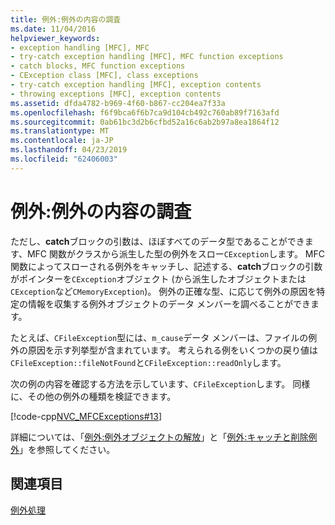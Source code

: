 ```yaml
---
title: 例外:例外の内容の調査
ms.date: 11/04/2016
helpviewer_keywords:
- exception handling [MFC], MFC
- try-catch exception handling [MFC], MFC function exceptions
- catch blocks, MFC function exceptions
- CException class [MFC], class exceptions
- try-catch exception handling [MFC], exception contents
- throwing exceptions [MFC], exception contents
ms.assetid: dfda4782-b969-4f60-b867-cc204ea7f33a
ms.openlocfilehash: f6f9bca6f6b7ca9d104cb492c760ab89f7163afd
ms.sourcegitcommit: 0ab61bc3d2b6cfbd52a16c6ab2b97a8ea1864f12
ms.translationtype: MT
ms.contentlocale: ja-JP
ms.lasthandoff: 04/23/2019
ms.locfileid: "62406003"
---
```

# <a name="exceptions-examining-exception-contents"></a>例外:例外の内容の調査

ただし、**catch**ブロックの引数は、ほぼすべてのデータ型であることができます、MFC 関数がクラスから派生した型の例外をスロー`CException`します。 MFC 関数によってスローされる例外をキャッチし、記述する、**catch**ブロックの引数がポインターを`CException`オブジェクト (から派生したオブジェクトまたは`CException`など`CMemoryException`)。 例外の正確な型、に応じて例外の原因を特定の情報を収集する例外オブジェクトのデータ メンバーを調べることができます。

たとえば、`CFileException`型には、`m_cause`データ メンバーは、ファイルの例外の原因を示す列挙型が含まれています。 考えられる例をいくつかの戻り値は`CFileException::fileNotFound`と`CFileException::readOnly`します。

次の例の内容を確認する方法を示しています、`CFileException`します。 同様に、その他の例外の種類を検証できます。

[!code-cpp[NVC_MFCExceptions#13](../mfc/codesnippet/cpp/exceptions-examining-exception-contents_1.cpp)]

詳細については、「[例外:例外オブジェクトの解放](../mfc/exceptions-freeing-objects-in-exceptions.md)」と「[例外:キャッチと削除例外](../mfc/exceptions-catching-and-deleting-exceptions.md)」を参照してください。

## <a name="see-also"></a>関連項目

[例外処理](../mfc/exception-handling-in-mfc.md)
